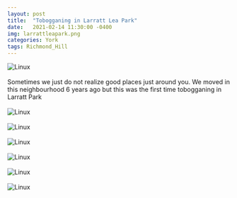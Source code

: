 ```yaml
---
layout: post
title:  "Tobogganing in Larratt Lea Park"
date:   2021-02-14 11:30:00 -0400
img: larrattleapark.png
categories: York
tags: Richmond_Hill
---
```


![Linux]({{site.baseurl}}/images/larrattleapark.png)
<br>
<br>
Sometimes we just do not realize good places just around you. We moved in this neighbourhood 6 years ago but this was the first time tobogganing in Larratt Park
<br>
<br>
![Linux]({{site.baseurl}}/images/larrattleapark1.jpg)
<br>
<br>
![Linux]({{site.baseurl}}/images/larrattleapark2.jpg)
<br>
<br>
![Linux]({{site.baseurl}}/images/larrattleapark3.jpg)
<br>
<br>
![Linux]({{site.baseurl}}/images/larrattleapark4.jpg)
<br>
<br>
![Linux]({{site.baseurl}}/images/larrattleapark5.jpg)
<br>
<br>
![Linux]({{site.baseurl}}/images/larrattleapark6.jpg)
<br>
<br>
